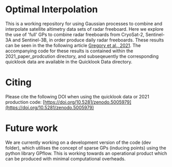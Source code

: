 # Optimal Interpolation

This is a working repository for using Gaussian processes to combine and interpolate satellite altimetry data sets of radar freeboard. Here we explore the use of 'full' GPs to combine radar freeboards from CryoSat-2, Sentinel-3A and Sentinel-3B, in order produce daily radar freeboards. These results can be seen in the the following article [Gregory et al., 2021](https://tc.copernicus.org/articles/15/2857/2021/tc-15-2857-2021.pdf). The accompanying code for these results is contained within the 2021_paper_prodcution directory, and subseqeuently the corresponding quicklook data are available in the Quicklook Data directory.

# Citing 

Please cite the following DOI when using the quicklook data or 2021 production code: [https://doi.org/10.5281/zenodo.5005979](https://doi.org/10.5281/zenodo.5005979)

# Future work

We are currently working on a development version of the code (dev folder), which utilises the concept of sparse GPs (inducing points) using the python library GPflow. This is working towards an operational product which can be produced with minimal computational overheads.
